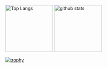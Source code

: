 <p align="left"> 
  <img alt="Top Langs" height="150px" src="https://github-readme-stats.vercel.app/api/top-langs/?username=moriyama14t&layout=compact&count_private=true&show_icons=true&theme=merko" />
  <img alt="github stats" height="150px" src="https://github-readme-stats.vercel.app/api?username=moriyama14t&count_private=true&show_icons=true&show_icons=true&theme=merko" />
</p>

[![trophy](https://github-profile-trophy.vercel.app/?username=moriyama14t&theme=merko&column=7
)](https://github.com/ryo-ma/github-profile-trophy)
